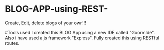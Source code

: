 # BLOG-APP-using-REST-
Create, Edit, delete blogs of your own!!!

#Tools used
I created this BLOG App using a new IDE called "GoormIde".
Also i have used a js framework "Express".
Fully created this using RESTful routes.
